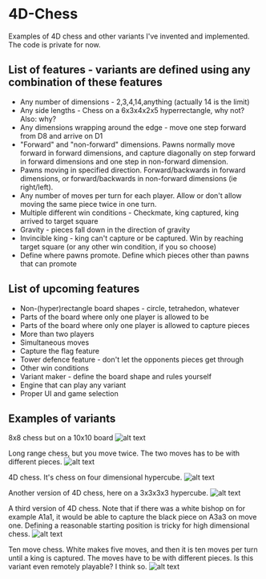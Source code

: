 # 4D-Chess
Examples of 4D chess and other variants I've invented and implemented. The code is private for now.

## List of features - variants are defined using any combination of these features
- Any number of dimensions - 2,3,4,14,anything (actually 14 is the limit)
- Any side lengths - Chess on a 6x3x4x2x5 hyperrectangle, why not? Also: why?
- Any dimensions wrapping around the edge - move one step forward from D8 and arrive on D1
- "Forward" and "non-forward" dimensions. Pawns normally move forward in forward dimensions, and capture diagonally on step forward in forward dimensions and one step in non-forward dimension.
- Pawns moving in specified direction. Forward/backwards in forward dimensions, or forward/backwards in non-forward dimensions (ie right/left).
- Any number of moves per turn for each player. Allow or don't allow moving the same piece twice in one turn.
- Multiple different win conditions - Checkmate, king captured, king arrived to target square
- Gravity - pieces fall down in the direction of gravity
- Invincible king - king can't capture or be captured. Win by reaching target square (or any other win condition, if you so choose)
- Define where pawns promote. Define which pieces other than pawns that can promote

## List of upcoming features
- Non-(hyper)rectangle board shapes - circle, tetrahedon, whatever
- Parts of the board where only one player is allowed to be
- Parts of the board where only one player is allowed to capture pieces
- More than two players
- Simultaneous moves
- Capture the flag feature
- Tower defence feature - don't let the opponents pieces get through
- Other win conditions
- Variant maker - define the board shape and rules yourself
- Engine that can play any variant
- Proper UI and game selection

## Examples of variants
8x8 chess but on a 10x10 board
![alt text](github_images/10x10_chess.png)

Long range chess, but you move twice. The two moves has to be with different pieces.
![alt text](github_images/long_range_chess.png)

4D chess. It's chess on four dimensional hypercube.
![alt text](github_images/4d_chess1.png)

Another version of 4D chess, here on a 3x3x3x3 hypercube.
![alt text](github_images/4d_chess2.png)

A third version of 4D chess. Note that if there was a white bishop on for example A1a1, it would be able to capture the black piece on A3a3 on move one. Defining a reasonable starting position is tricky for high dimensional chess.
![alt text](github_images/4d_chess1.png)

Ten move chess. White makes five moves, and then it is ten moves per turn until a king is captured. The moves have to be with different pieces. Is this variant even remotely playable? I think so.
![alt text](github_images/4d_chess1.png)
